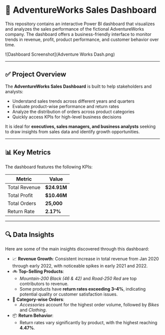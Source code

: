 # 🚴 AdventureWorks Sales Dashboard

This repository contains an interactive Power BI dashboard that visualizes and analyzes the sales performance of the fictional AdventureWorks company. The dashboard offers a business-friendly interface to monitor trends in revenue, profit, product performance, and customer behavior over time.

![Dashboard Screenshot](Adventure Works Dash.png)

---

## ✅ Project Overview

The **AdventureWorks Sales Dashboard** is built to help stakeholders and analysts:

- Understand sales trends across different years and quarters
- Evaluate product-wise performance and return rates
- Analyze the distribution of orders across product categories
- Quickly access KPIs for high-level business decisions

It is ideal for **executives, sales managers, and business analysts** seeking to draw insights from sales data and identify growth opportunities.

---

## 📊 Key Metrics

The dashboard features the following KPIs:

| Metric         | Value     |
|----------------|-----------|
| Total Revenue  | **$24.91M** |
| Total Profit   | **$10.46M** |
| Total Orders   | **25,000** |
| Return Rate    | **2.17%**  |

---

## 🔍 Data Insights

Here are some of the main insights discovered through this dashboard:

- 📈 **Revenue Growth**: Consistent increase in total revenue from Jan 2020 through early 2022, with noticeable spikes in early 2021 and 2022.
- 🚲 **Top-Selling Products**: 
  - *Mountain-200 Black (46 & 42)* and *Road-250 Red* are top contributors to revenue.
  - Some products have **return rates exceeding 3–4%**, indicating potential quality or customer satisfaction issues.
- 🧾 **Category-wise Orders**:
  - *Accessories* account for the highest order volume, followed by *Bikes* and *Clothing*.
- 📦 **Return Behavior**:
  - Return rates vary significantly by product, with the highest reaching **4.47%**.

